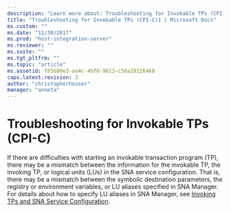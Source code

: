 ```yaml
---
description: "Learn more about: Troubleshooting for Invokable TPs (CPI-C)"
title: "Troubleshooting for Invokable TPs (CPI-C)1 | Microsoft Docs"
ms.custom: ""
ms.date: "11/30/2017"
ms.prod: "host-integration-server"
ms.reviewer: ""
ms.suite: ""
ms.tgt_pltfrm: ""
ms.topic: "article"
ms.assetid: f85680e3-ae4c-4bf0-9613-c56a29226468
caps.latest.revision: 3
author: "christopherhouser"
manager: "anneta"
---
```

# Troubleshooting for Invokable TPs (CPI-C)
If there are difficulties with starting an invokable transaction program (TP), there may be a mismatch between the information for the invokable TP, the invoking TP, or logical units (LUs) in the SNA service configuration. That is, there may be a mismatch between the symbolic destination parameters, the registry or environment variables, or LU aliases specified in SNA Manager. For details about how to specify LU aliases in SNA Manager, see [Invoking TPs and SNA Service Configuration](../core/invoking-tps-and-sna-service-configuration-cpi-c-2.md).
